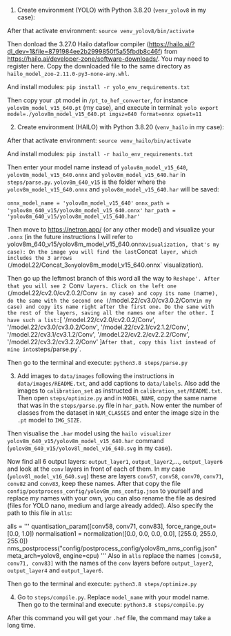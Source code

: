1) Create environment (YOLO) with Python 3.8.20 (`venv_yolov8` in my case):

After that activate environment:
`source venv_yolov8/bin/activate`

Then donload the 3.27.0 Hailo dataflow compiler (https://hailo.ai/?dl_dev=1&file=8791984ee2b2999850f5a55fbdb8c46f)
from https://hailo.ai/developer-zone/software-downloads/. You may need to register here.
Copy the downloaded file to the same directory as `hailo_model_zoo-2.11.0-py3-none-any.whl`.

And install modules:
`pip install -r yolo_env_requirements.txt`

Then copy your .pt model in `/pt_to_hef_converter`,
for instance `yolov8m_model_v15_640.pt` (my case), and execute in terminal:
`yolo export model=./yolov8m_model_v15_640.pt imgsz=640 format=onnx opset=11`


2) Create environment (HAILO) with Python 3.8.20 (`venv_hailo` in my case):

After that activate environment:
`source venv_hailo/bin/activate`

And install modules:
`pip install -r hailo_env_requirements.txt`

Then enter your model name instead of `yolov8m_model_v15_640`, `yolov8m_model_v15_640.onnx`
and `yolov8m_model_v15_640.har` in `steps/parse.py`. `yolov8m_640_v15` is the folder where the
`yolov8m_model_v15_640.onnx` and `yolov8m_model_v15_640.har` will be saved:

`onnx_model_name = 'yolov8m_model_v15_640'`
`onnx_path = 'yolov8m_640_v15/yolov8m_model_v15_640.onnx'`
`har_path = 'yolov8m_640_v15/yolov8m_model_v15_640.har'`

Then move to https://netron.app/ (or any other model) and visualize your `.onnx` (in the future instructions I will refer
to yolov8m_640_v15/yolov8m_model_v15_640.onnx` visualization, that's my case):
On the image you will find the last `Concat` layer, which includes the 3 arrows (`/model.22/Concat_3` on
`yolov8m_model_v15_640.onnx` visualization).

Then go up the leftmost branch of this word all the way to `Reshape'. After that you will see 2 `Conv` layers.
Click on the left one (`/model.22/cv2.0/cv2.0.2/Conv` in my case) and copy its name (`name`),
do the same with the second one (`/model.22/cv3.0/cv3.0.2/Conv` in my case)
and copy its name right after the first one.
Do the same with the rest of the layers, saving all the names one after the other. I have such a list:
`[
        '/model.22/cv2.0/cv2.0.2/Conv',
        '/model.22/cv3.0/cv3.0.2/Conv',
        '/model.22/cv2.1/cv2.1.2/Conv',
        '/model.22/cv3.1/cv3.1.2/Conv',
        '/model.22/cv2.2/cv2.2.2/Conv',
        '/model.22/cv3.2/cv3.2.2/Conv'
]`
After that, copy this list instead of mine into `steps/parse.py`.

Then go to the terminal and execute:
`python3.8 steps/parse.py`


3) Add images to `data/images` following the instructions in `data/images/README.txt`, and add captions to `data/labels`.
Also add the images to `calibration_set` as instructed in `calibration_set/README.txt`.
Then open `steps/optimize.py` and in `MODEL_NAME`, copy the same name that was in the `steps/parse.py` file in `har_path`.
Now enter the number of classes from the dataset in `NUM_CLASSES` and enter the image size in the `.pt` model to `IMG_SIZE`.

Then visualise the `.har` model using the `hailo visualizer yolov8m_640_v15/yolov8m_model_v15_640.har`
command (`yolov8m_640_v15/yolov8l_model_v16_640.svg` in my case).

Now find all 6 output layers: `output_layer1`, `output_layer2`,..., `output_layer6` and look at the `conv` layers in front of each of them.
In my case (`yolov8l_model_v16_640.svg`) these are layers `conv57`, `conv58`, `conv70`, `conv71`, `conv82` and `conv83`, keep these names.
After that copy the file `config/postprocess_config/yolov8m_nms_config.json` to yourself and replace my names with your own,
you can also rename the file as desired (files for YOLO nano, medium and large already added). Also specify the path to this file in `alls`:

alls = '''
quantisation_param([conv58, conv71, conv83], force_range_out=[0.0, 1.0])
normalisation1 = normalization([0.0, 0.0, 0.0, 0.0], [255.0, 255.0, 255.0])
nms_postprocess("config/postprocess_config/yolov8m_nms_config.json" meta_arch=yolov8, engine=cpu)
'''
Also in `alls` replace the names `[conv58, conv71, conv83]` with the names of the `conv` layers before `output_layer2`,
`output_layer4` and `output_layer6`.

Then go to the terminal and execute:
`python3.8 steps/optimize.py`


4) Go to `steps/compile.py`. Replace `model_name` with your model name. Then go to the terminal and execute:
`python3.8 steps/compile.py`

After this command you will get your `.hef` file, the command may take a long time.
